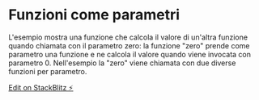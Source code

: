 # Funzioni come parametri

L'esempio mostra una funzione che calcola il valore di un'altra funzione quando chiamata con il parametro zero: la funzione "zero" prende come parametro una funzione e ne calcola il valore quando viene invocata con parametro 0. Nell'esempio la "zero" viene chiamata con due diverse funzioni per parametro.

[Edit on StackBlitz ⚡️](https://stackblitz.com/edit/js-oqwwrc)